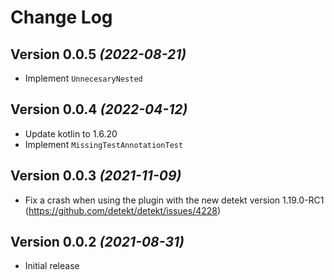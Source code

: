 # Change Log

## Version 0.0.5 *(2022-08-21)*
- Implement `UnnecesaryNested`

## Version 0.0.4 *(2022-04-12)*
- Update kotlin to 1.6.20
- Implement `MissingTestAnnotationTest`

## Version 0.0.3 *(2021-11-09)*
- Fix a crash when using the plugin with the new detekt version 1.19.0-RC1 (https://github.com/detekt/detekt/issues/4228)

## Version 0.0.2 *(2021-08-31)*
- Initial release
